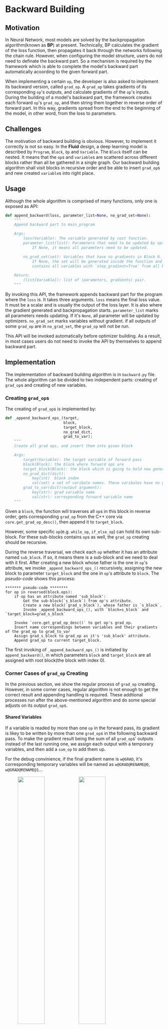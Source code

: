 # Backward Building

## Motivation

In Neural Network, most models are solved by the backpropagation algorithm(known as **BP**) at present. Technically, BP calculates the gradient of the loss function, then propagates it back through the networks following the chain rule. However, when configuring the model structure, users do not need to definate the backward part. So a mechanism is required by the framework which is able to complete the model's backward part automatically acoording to the given forward part.

When implementing a certain `op`, the developer is also asked to implement its backward version, called `grad_op`. A `grad_op` takes gradients of its corresponding `op`'s outputs, and calculate gradients of the `op`'s inputs. During the building of a model's backward part, the framework creates each forward `op`'s `grad_op`, and then string them together in reverse order of forward part. In this way, gradients spread from the end to the beginning of the model, in other word, from the loss to parameters.

## Challenges

The motivation of backward building is obvious. However, to implement it correctly is not so easy. In the **Fluid** design, a deep learning model is described by `Program`, `Block`, `Op` and `Variable`. The `Block` itself can be nested. It means that the `op`s and `variable`s are scattered across different blocks rather than all be gathered in a single graph. Our backward building algorithm shall visit blocks in recursive order and be able to insert `grad_op`s and new created `variable`s into right place. 

## Usage

Although the whole algorithm is comprised of many functions, only one is exposed as API:

```python
def append_backward(loss, parameter_list=None, no_grad_set=None):
    """
    Append backward part to main_program

    Args:
        loss(Variable): The variable generated by cost function.
        parameter_list(list): Parameters that need to be updated by optimizer.
            If None, it means all parameters need to be updated.

        no_grad_set(set): Variables that have no gradients in Block 0. 
            If None, the set will be generated inside the function and 
            contains all variables with `step_gradient=True` from all blocks.
        
    Return:
        (list[Variable]): list of (parameters, gradients) pair.
    """
```

By invoking this API, the framework appends backward part for the program where the `loss` is. It takes three arguments. `loss` means the final loss value. It must be a scalar and is usually the output of the loss layer. It is also where the gradient generated and backpropagation starts. `parameter_list` marks all parameters needs updating. If it's `None`, all parameter will be updated by optimizers. `no_grad_set` marks variables without gradient. if all outputs of some `grad_op` are in `no_grad_set`, the `grad_op` will not be run.

This API will be invoked automatically before optimizer building. 
As a result, in most cases users do not need to invoke the API by themselves to append backward part.

## Implementation

The implementation of backward building algorithm is in `backward.py` file. The whole algorithm can be divided to two independent parts: creating of `grad_op`s and creating of new variables. 

### Creating `grad_op`s

The creating of `grad_op`s is implemented by:

```python
def _append_backward_ops_(target,
                          block,
                          target_block,
                          no_grad_dict,
                          grad_to_var):
    """
    Create all grad ops, and insert them into given block

    Args:
        target(Variable): the target variable of forward pass
        block(Block): the block where forward ops are
        target_block(Block): the block which is going to hold new generated grad ops
        no_grad_dict(dict): 
            key(int)  block index
            val(set) a set of varibale names. These varibales have no gradient
        grad_to_var(dict)(output argument):
            key(str): grad variable name
            val(str): corresponding forward variable name
    """
```

Given a `block`, the function will traverses all `op`s in this block in reverse order, gets corresponding `grad_op` from the C++ core via `core.get_grad_op_desc()`, then append it to `target_block`. 

However, some specific `op`(e.g. `while_op`, `if_else_op`) can hold its own sub-block. For these sub-blocks contains `op`s as well, the `grad_op` creating should be recursive.

During the reverse traversal, we check each `op` whether it has an attribute named `sub_block`. If so, it means there is a sub-block and we need to deal with it first. After creating a new block whose father is the one in `op`'s attribute, we invoke `_append_backward_ops_()` recursively, assigning the new block to parameter `target_block` and the one in `op`'s attribute to `block`. The *pseudo-code* shows this process:

```
******* pseudo-code ********
for op in reversed(block.ops):
    if op has an attribute named 'sub_block':
        Get the sub-block(`s_block`) from op's attribute.
        Create a new block(`grad_s_block`), whose father is `s_block`.
        Invoke _append_backward_ops_(), with `block=s_block` and `target_block=grad_s_block`
    
    Invoke `core.get_grad_op_desc()` to get op's grad_op.
    Insert name correspondings between variables and their gradients of the grad_op to grad_to_var
    Assign grad_s_block to grad_op as it's 'sub_block' attribute.
    Append grad_op to current target_block.
```

The first invoking of `_append_backward_ops_()` is initiated by `append_backward()`, in which parameters `block` and `target_block` are all assigned with root block(the block with index 0).

### Corner Cases of `grad_op` Creating

In the previous section, we show the regular process of `grad_op` creating. However, in some corner cases, regular algorithm is not enough to get the correct result and appending handling is required. These addtional processes run after the above-mentioned algorithm and do some special adjusts on its output `grad_op`s.

#### Shared Variables

If a variable is readed by more than one `op` in the forward pass, its gradient is likey to be written by more than one `grad_op`s in the following backward pass. To make the gradient result being the sum of all `grad_op`s' outputs instead of the last running one, we assign each output with a temporary variables, and then add a `sum_op` to add them up. 

For the debug convinience, if the final gradient name is `w@GRAD`, it's corresponding temporary variables will be named as `w@GRAD@RENAME@0`, `w@GRAD@RENAME@1`...

<figure class="center">
<img src="./images/duplicate_op.png" width="45%" >
<img src="images/duplicate_op2.png" width="45%" >
</figure>

See function `_addup_repetitive_outputs_` in `backward.py` for implementation details.

#### No Gradient Variables

In our framework, variables can be marked as *no_gradient*, it means that the gradient of this variable is unnecessary and can be considered as zero in model training. Obviously, when all the outputs of some `grad_op` is marked as *no_gradient*, the `grad_op` itself can be skipped in backward pass. 

But these unnecessary gradients still need to be creating and initialized by something, otherwise following `grad_op`s who take these gradients as inputs take the risk of using uninitialized memory. In our code, we employ `fill_zeros_like_op` to initialize them as all zeros. 

This features are implemented in function `_remove_no_grad_branch_`. It checks new created `grad_op`'s one-by-one, removes whose outputs are all in `no_grad_set` or inserts `fill_zeros_like_op` when its necessary. We can get the `no_grad_set` from the `_append_backward_ops_` argument `no_grad_dict` or generate it on fly by scanning all variables' `no_gradient` attribute(True or False). 

### Creating Backward Variables

Up to now, we have completed all creating and adjusting jobs of `grad_op`s. However, backward variables have not been created. Now they are only represented by `grad_op`'s input and output arguments. The backward variable creating job will be done by:

```python
def _append_backward_vars_(block, 
                           start_op_idx, 
                           grad_to_var, 
                           grad_info_map):
    """
    Create new variables required by backward pass.

    Args:
        block(Block): the block where new variables will be created
        start_op_idx(int): Only variables required by ops in block.ops[start_op_idx : ] will be created
        grad_to_var(dict):
            key(str): grad variable name
            val(str): corresponding forward variable name
            In most cases, this dict is generated by _append_backward_ops_()
        grad_info_map(dict)(output argument):
            key(str): forward variable name
            val(tuple): a tuple of (str, int), str is the corresponding grad name, int is the block index
    """
```

Given a `block`, this function traverses all the `grad_op`s in it(The argument `start_op_idx` indicates where the grad_op sequence starts.) and creates all the uncreated outputs. The *pseudo-code* shows this process:

```
for op in block.ops[start_op_idx : ]:

    if op has an attribute named 'sub_block':
        Get the sub-block(`s_block`) from op's attribute.
        Invoke _append_backward_vars_(), with `block=s_block`
        
    for var_name in op.all_output_names():
        if block.has_var_recursive(var_name) or var_name is the name of empty variable:
            continue
        create a new variable named 'var_name' in block
        if grad_to_var.has_key(var_name):
            set grad_info_map[grad_to_var[var_name]] as a tuple of (var_name. block)
            
    do op's var type inference
    do op's shape inference
```
